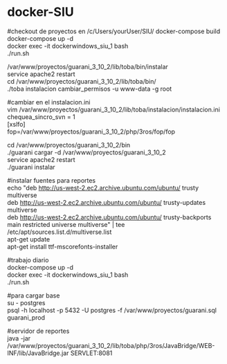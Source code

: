 # docker-SIU
#checkout de proyectos en /c/Users/yourUser/SIU/
docker-compose build  
docker-compose up -d  
docker exec -it dockerwindows_siu_1 bash  
./run.sh  

/var/www/proyectos/guarani_3_10_2/lib/toba/bin/instalar  
service apache2 restart  
cd /var/www/proyectos/guarani_3_10_2/lib/toba/bin/  
./toba instalacion cambiar_permisos -u www-data -g root  

#cambiar en el instalacion.ini  
vim /var/www/proyectos/guarani_3_10_2/lib/toba/instalacion/instalacion.ini  
chequea_sincro_svn = 1  
[xslfo]  
fop=/var/www/proyectos/guarani_3_10_2/php/3ros/fop/fop  

cd /var/www/proyectos/guarani_3_10_2/bin  
./guarani cargar -d /var/www/proyectos/guarani_3_10_2  
service apache2 restart  
./guarani instalar  

#instalar fuentes para reportes  
echo "deb http://us-west-2.ec2.archive.ubuntu.com/ubuntu/ trusty multiverse  
deb http://us-west-2.ec2.archive.ubuntu.com/ubuntu/ trusty-updates multiverse  
deb http://us-west-2.ec2.archive.ubuntu.com/ubuntu/ trusty-backports main restricted universe multiverse" | tee   /etc/apt/sources.list.d/multiverse.list  
apt-get update  
apt-get install ttf-mscorefonts-installer  

#trabajo diario  
docker-compose up -d  
docker exec -it dockerwindows_siu_1 bash  
./run.sh  

#para cargar base  
 su - postgres  
 psql -h localhost -p 5432 -U postgres -f /var/www/proyectos/guarani.sql guarani_prod  

#servidor de reportes  
java -jar /var/www/proyectos/guarani_3_10_2/lib/toba/php/3ros/JavaBridge/WEB-INF/lib/JavaBridge.jar SERVLET:8081  
